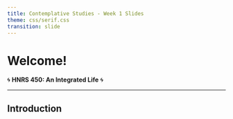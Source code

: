 ```yaml
---
title: Contemplative Studies - Week 1 Slides
theme: css/serif.css
transition: slide
---
```

# Welcome!

🌀 **HNRS 450: An Integrated Life** 🌀

---

## Introduction




